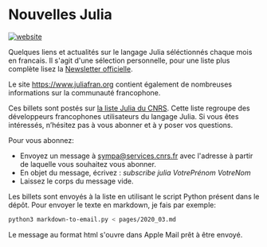 # Nouvelles Julia

[![website](https://github.com/pnavaro/NouvellesJulia/workflows/jupyterbook/badge.svg)](https://pnavaro.github.io/NouvellesJulia/)

Quelques liens et actualités sur le langage Julia séléctionnés chaque mois en francais. Il s'agit d'une sélection personnelle, pour une liste plus complète lisez la [Newsletter officielle](https://juliacomputing.com/blog/).

Le site <https://www.juliafran.org> contient également de nombreuses informations sur la communauté francophone.

Ces billets sont postés sur [la liste Julia du CNRS](https://listes.services.cnrs.fr/wws/subscribe/julia). Cette liste regroupe des développeurs francophones utilisateurs du langage Julia.  Si vous êtes intéressés, n’hésitez pas à vous abonner et à y poser vos questions.

Pour vous abonnez:

- Envoyez un message à sympa@services.cnrs.fr avec l'adresse à partir de laquelle vous souhaitez vous abonner.
- En objet du message, écrivez : *subscribe julia VotrePrénom VotreNom*
- Laissez le corps du message vide.

Les billets sont envoyés à la liste en utilisant le script Python présent dans le dépôt. Pour envoyer le texte en markdown, je fais par exemple:

```bash
python3 markdown-to-email.py < pages/2020_03.md
```
Le message au format html s'ouvre dans Apple Mail prêt à être envoyé.
